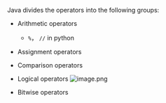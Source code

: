 Java divides the operators into the following groups:

- Arithmetic operators
	- `%`， `//` in python
- Assignment operators
- Comparison operators
- Logical operators
	![image.png](https://cdn.jsdelivr.net/gh/Pokemongle/img_bed_0@main/img/202504042304466.png)
	
- Bitwise operators

